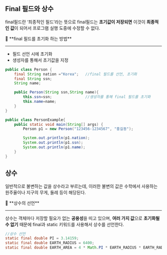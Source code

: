 ## Final 필드와 상수

final필드란 ‘최종적인 필드’라는 뜻으로 final필드는 **초기값이 저장되면** 이것이 **최종적인 값**이 되어서 프로그램 실행 도중에 수정할 수 없다.

 

<aside>
📌 **final 필드를 초기화 하는 방법**

---

- 필드 선언 시에 초기화
- 생성자를 통해서 초기값을 지정
</aside>

```java
public class Person {
    final String nation ="Korea";   //final 필드를 선언, 초기화
    final String ssn;               
    String name;

    public Person(String ssn,String name){
        this.ssn=ssn;               //생성자를 통해 final 필드를 초기화
        this.name=name;
    }
}

public class PersonExample{
    public static void main(String[] args) {
        Person p1 = new Person("123456-1234567", "홍길동");

        System.out.println(p1.nation);
        System.out.println(p1.ssn);
        System.out.println(p1.name);
    }
}
```

## 상수

일반적으로 불변하는 값을 상수라고 부르는데, 이러한 불변의 값은 수학에서 사용하는 원주율이나 지구의 무게, 둘레 등이 해당된다.

<aside>
📌 **상수의 선언**

---

상수는 객체마다 저장할 필요가 없는 **공용성**을 띠고 있으며, **여러 가지 값**으로 **초기화될 수 없기** 때문에 final과 static 키워드를 사용해서 상수를 선언한다.

</aside>

```java
//상수 선언
static final double PI = 3.14159;
static final double EARTH_RADIUS = 6400;
static final double EARTH_AREA = 4 * Math.PI * EARTH_RADIUS * EARTH_RADIUS;
```
